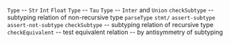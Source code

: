 `Type` -- `Str` `Int` `Float`
`Type` -- `Tau`
`Type` -- `Inter` and `Union`
`checkSubtype` -- subtyping relation of non-recursive type
`parseType`
`stmt/`
`assert-subtype`
`assert-not-subtype`
`checkSubtype` -- subtyping relation of recursive type
`checkEquivalent` -- test equivalent relation -- by antisymmetry of subtyping
